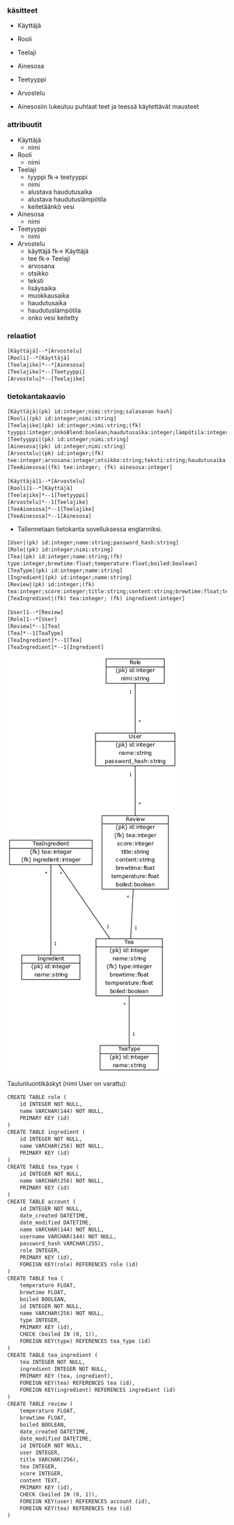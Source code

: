 ### käsitteet
- Käyttäjä
- Rooli
- Teelaji
- Ainesosa
- Teetyyppi
- Arvostelu

- Ainesosiin lukeutuu puhtaat teet ja teessä käytettävät mausteet
### attribuutit
- Käyttäjä
  - nimi
- Rooli
  - nimi
- Teelaji
  - tyyppi fk-> teetyyppi
  - nimi
  - alustava haudutusaika
  - alustava haudutuslämpötila
  - keitetäänkö vesi
- Ainesosa
  - nimi
- Teetyyppi
  - nimi
- Arvostelu
  - käyttäjä fk-> Käyttäjä
  - tee fk-> Teelaji
  - arvosana
  - otsikko
  - teksti
  - lisäysaika
  - muokkausaika
  - haudutusaika
  - haudutuslämpötila
  - onko vesi keitetty

### relaatiot
```
[Käyttäjä]--*[Arvostelu]
[Rooli]--*[Käyttäjä]
[Teelajike]*--*[Ainesosa]
[Teelajike]*--[Teetyyppi]
[Arvostelu]*--[Teelajike]
```

### tietokantakaavio
```
[Käyttäjä|(pk) id:integer;nimi:string;salasanan hash]
[Rooli|(pk) id:integer;nimi:string]
[Teelajike|(pk) id:integer;nimi:string;(fk) tyyppi:integer;onkoBlend:boolean;haudutusaika:integer;lämpötila:integer;keitetäänkö:boolean]
[Teetyyppi|(pk) id:integer;nimi:string]
[Ainesosa|(pk) id:integer;nimi:string]
[Arvostelu|(pk) id:integer;(fk) tee:integer;arvosana:integer;otsikko:string;teksti:string;haudutusaika:float;lämpötila:float;keitetty:boolean]
[TeeAinesosa|(fk) tee:integer; (fk) ainesosa:integer]

[Käyttäjä]1--*[Arvostelu]
[Rooli]1--*[Käyttäjä]
[Teelajike]*--1[Teetyyppi]
[Arvostelu]*--1[Teelajike]
[TeeAinesosa]*--1[Teelajike]
[TeeAinesosa]*--1[Ainesosa]
```

- Tallennetaan tietokanta sovelluksessa englanniksi.

```
[User|(pk) id:integer;name:string;password_hash:string]
[Role|(pk) id:integer;nimi:string]
[Tea|(pk) id:integer;name:string;(fk) type:integer;brewtime:float;temperature:float;boiled:boolean]
[TeaType|(pk) id:integer;name:string]
[Ingredient|(pk) id:integer;name:string]
[Review|(pk) id:integer;(fk) tea:integer;score:integer;title:string;content:string;brewtime:float;temperature:float;boiled:boolean]
[TeaIngredient|(fk) tea:integer; (fk) ingredient:integer]

[User]1--*[Review]
[Role]1--*[User]
[Review]*--1[Tea]
[Tea]*--1[TeaType]
[TeaIngredient]*--1[Tea]
[TeaIngredient]*--1[Ingredient]
```

![Tietokantakaavio](tietokantakaavio_uusi.png)

Taulunluontikäskyt (nimi User on varattu):

```
CREATE TABLE role (
	id INTEGER NOT NULL, 
	name VARCHAR(144) NOT NULL, 
	PRIMARY KEY (id)
)
CREATE TABLE ingredient (
	id INTEGER NOT NULL, 
	name VARCHAR(256) NOT NULL, 
	PRIMARY KEY (id)
)
CREATE TABLE tea_type (
	id INTEGER NOT NULL, 
	name VARCHAR(256) NOT NULL, 
	PRIMARY KEY (id)
)
CREATE TABLE account (
	id INTEGER NOT NULL, 
	date_created DATETIME, 
	date_modified DATETIME, 
	name VARCHAR(144) NOT NULL, 
	username VARCHAR(144) NOT NULL, 
	password_hash VARCHAR(255), 
	role INTEGER, 
	PRIMARY KEY (id), 
	FOREIGN KEY(role) REFERENCES role (id)
)
CREATE TABLE tea (
	temperature FLOAT, 
	brewtime FLOAT, 
	boiled BOOLEAN, 
	id INTEGER NOT NULL, 
	name VARCHAR(256) NOT NULL, 
	type INTEGER, 
	PRIMARY KEY (id), 
	CHECK (boiled IN (0, 1)), 
	FOREIGN KEY(type) REFERENCES tea_type (id)
)
CREATE TABLE tea_ingredient (
	tea INTEGER NOT NULL, 
	ingredient INTEGER NOT NULL, 
	PRIMARY KEY (tea, ingredient), 
	FOREIGN KEY(tea) REFERENCES tea (id), 
	FOREIGN KEY(ingredient) REFERENCES ingredient (id)
)
CREATE TABLE review (
	temperature FLOAT, 
	brewtime FLOAT, 
	boiled BOOLEAN, 
	date_created DATETIME, 
	date_modified DATETIME, 
	id INTEGER NOT NULL, 
	user INTEGER, 
	title VARCHAR(256), 
	tea INTEGER, 
	score INTEGER, 
	content TEXT, 
	PRIMARY KEY (id), 
	CHECK (boiled IN (0, 1)), 
	FOREIGN KEY(user) REFERENCES account (id), 
	FOREIGN KEY(tea) REFERENCES tea (id)
)
```
